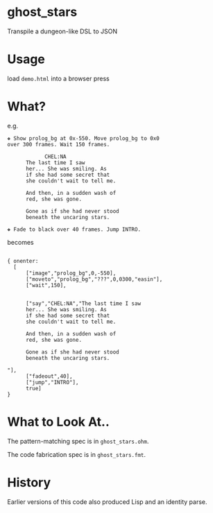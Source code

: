 # ghost_stars

Transpile a dungeon-like DSL to JSON

# Usage
load `demo.html` into a browser
press

# What?
e.g. 
```
❖ Show prolog_bg at 0x-550. Move prolog_bg to 0x0
over 300 frames. Wait 150 frames.

		    CHEL:NA
	  The last time I saw
	  her... She was smiling. As
	  if she had some secret that
	  she couldn't wait to tell me.
	  
	  And then, in a sudden wash of
	  red, she was gone.
	  
	  Gone as if she had never stood
	  beneath the uncaring stars.

❖ Fade to black over 40 frames. Jump INTRO.
```
becomes
```

{ onenter:
  [
      ["image","prolog_bg",0,-550],
      ["moveto","prolog_bg","???",0,0300,"easin"],
      ["wait",150],

      
      ["say","CHEL:NA","The last time I saw
	  her... She was smiling. As
	  if she had some secret that
	  she couldn't wait to tell me.
	  
	  And then, in a sudden wash of
	  red, she was gone.
	  
	  Gone as if she had never stood
	  beneath the uncaring stars.

"],
      ["fadeout",40],
      ["jump","INTRO"],
      true]
}
```
# What to Look At..
The pattern-matching spec is in `ghost_stars.ohm`.

The code fabrication spec is in `ghost_stars.fmt`.

# History
Earlier versions of this code also produced Lisp and an identity parse.